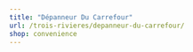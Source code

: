 ```yaml
---
title: "Dépanneur Du Carrefour"
url: /trois-rivieres/depanneur-du-carrefour/
shop: convenience
---
```

